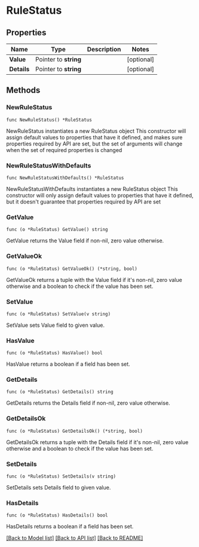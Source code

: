 # RuleStatus

## Properties

Name | Type | Description | Notes
------------ | ------------- | ------------- | -------------
**Value** | Pointer to **string** |  | [optional] 
**Details** | Pointer to **string** |  | [optional] 

## Methods

### NewRuleStatus

`func NewRuleStatus() *RuleStatus`

NewRuleStatus instantiates a new RuleStatus object
This constructor will assign default values to properties that have it defined,
and makes sure properties required by API are set, but the set of arguments
will change when the set of required properties is changed

### NewRuleStatusWithDefaults

`func NewRuleStatusWithDefaults() *RuleStatus`

NewRuleStatusWithDefaults instantiates a new RuleStatus object
This constructor will only assign default values to properties that have it defined,
but it doesn't guarantee that properties required by API are set

### GetValue

`func (o *RuleStatus) GetValue() string`

GetValue returns the Value field if non-nil, zero value otherwise.

### GetValueOk

`func (o *RuleStatus) GetValueOk() (*string, bool)`

GetValueOk returns a tuple with the Value field if it's non-nil, zero value otherwise
and a boolean to check if the value has been set.

### SetValue

`func (o *RuleStatus) SetValue(v string)`

SetValue sets Value field to given value.

### HasValue

`func (o *RuleStatus) HasValue() bool`

HasValue returns a boolean if a field has been set.

### GetDetails

`func (o *RuleStatus) GetDetails() string`

GetDetails returns the Details field if non-nil, zero value otherwise.

### GetDetailsOk

`func (o *RuleStatus) GetDetailsOk() (*string, bool)`

GetDetailsOk returns a tuple with the Details field if it's non-nil, zero value otherwise
and a boolean to check if the value has been set.

### SetDetails

`func (o *RuleStatus) SetDetails(v string)`

SetDetails sets Details field to given value.

### HasDetails

`func (o *RuleStatus) HasDetails() bool`

HasDetails returns a boolean if a field has been set.


[[Back to Model list]](../README.md#documentation-for-models) [[Back to API list]](../README.md#documentation-for-api-endpoints) [[Back to README]](../README.md)


